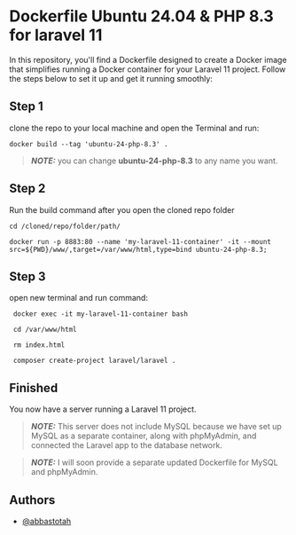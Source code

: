 
# Dockerfile Ubuntu 24.04 & PHP 8.3 for laravel 11

In this repository, you'll find a Dockerfile designed to create a Docker image that simplifies running a Docker container for your Laravel 11 project. Follow the steps below to set it up and get it running smoothly:



## Step 1
clone the repo to your local machine and open the Terminal and run:
```console
docker build --tag 'ubuntu-24-php-8.3' .
```
> **_NOTE:_**  you can change **ubuntu-24-php-8.3** to any name you want.

## Step 2
Run the build command after you open the cloned repo folder
```console
cd /cloned/repo/folder/path/

docker run -p 8883:80 --name 'my-laravel-11-container' -it --mount src=${PWD}/www/,target=/var/www/html,type=bind ubuntu-24-php-8.3;
```

## Step 3
open new terminal and run command:
```console
 docker exec -it my-laravel-11-container bash
 
 cd /var/www/html

 rm index.html

 composer create-project laravel/laravel .
```

## Finished
You now have a server running a Laravel 11 project.

> **_NOTE:_** This server does not include MySQL because we have set up MySQL as a separate container, along with phpMyAdmin, and connected the Laravel app to the database network.

> **_NOTE:_** I will soon provide a separate updated Dockerfile for MySQL and phpMyAdmin.


## Authors

- [@abbastotah](https://www.github.com/abbastotah)


